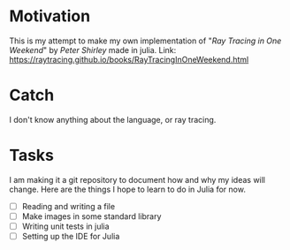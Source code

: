 # Motivation
This is my attempt to make my own implementation of "*Ray Tracing in One Weekend*" by *Peter Shirley* made in julia. Link: https://raytracing.github.io/books/RayTracingInOneWeekend.html

# Catch
I don't know anything about the language, or ray tracing.

# Tasks
I am making it a git repository to document how and why my ideas will change. Here are the things I hope to learn to do in Julia for now. 

- [ ] Reading and writing a file
- [ ] Make images in some standard library
- [ ] Writing unit tests in julia
- [ ] Setting up the IDE for Julia